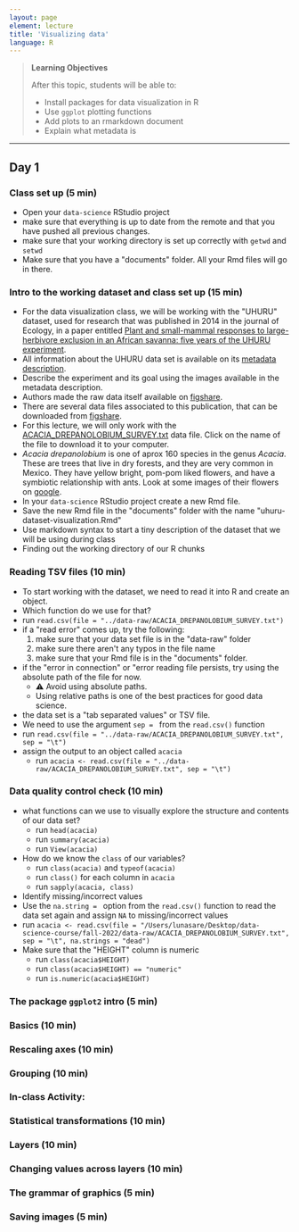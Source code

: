 ```yaml
---
layout: page
element: lecture
title: 'Visualizing data'
language: R
---
```


> **Learning Objectives**
>
> After this topic, students will be able to:
>
> - Install packages for data visualization in R
> - Use `ggplot` plotting functions
> - Add plots to an rmarkdown document
> - Explain what metadata is

---
## Day 1

### Class set up (5 min)

- Open your `data-science` RStudio project
- make sure that everything is up to date from the remote and that you have pushed all previous changes.
- make sure that your working directory is set up correctly with `getwd` and `setwd`
- Make sure that you have a "documents" folder. All your Rmd files will go in there.

### Intro to the working dataset and class set up (15 min)

- For the data visualization class, we will be working with the "UHURU" dataset, used for research that was published in 2014 in the journal of Ecology, in a paper entitled [Plant and small-mammal responses to large-herbivore exclusion in an African savanna: five years of the UHURU experiment](https://esajournals.onlinelibrary.wiley.com/doi/10.1890/13-1023R.1).
- All information about the UHURU data set is available on its [metadata description](https://esapubs.org/archive/ecol/E095/064/metadata.php).
- Describe the experiment and its goal using the images available in the metadata description.
- Authors made the raw data itself available on [figshare](https://figshare.com/collections/Plant_and_small-mammal_responses_to_large-herbivore_exclusion_in_an_African_savanna_five_years_of_the_UHURU_experiment/3306579).
- There are several data files associated to this publication, that can be downloaded from [figshare](https://figshare.com/articles/dataset/Data_Paper_Data_Paper/3558804?backTo=/collections/Plant_and_small-mammal_responses_to_large-herbivore_exclusion_in_an_African_savanna_five_years_of_the_UHURU_experiment/3306579).
- For this lecture, we will only work with the [ACACIA_DREPANOLOBIUM_SURVEY.txt](https://ndownloader.figshare.com/files/5629542) data file. Click on the name of the file to download it to your computer.
- _Acacia drepanolobium_ is one of aprox 160 species in the genus _Acacia_. These are trees that live in dry forests, and they are very common in Mexico. They have yellow bright, pom-pom liked flowers, and have a symbiotic relationship with ants. Look at some images of their flowers on [google](https://www.google.com/).
- In your `data-science` RStudio project create a new Rmd file.
- Save the new Rmd file in the "documents" folder with the name "uhuru-dataset-visualization.Rmd"
- Use markdown syntax to start a tiny description of the dataset that we will be using during class
- Finding out the working directory of our R chunks

### Reading TSV files (10 min)

- To start working with the dataset, we need to read it into R and create an object.
- Which function do we use for that?
- run `read.csv(file = "../data-raw/ACACIA_DREPANOLOBIUM_SURVEY.txt")`
- if a "read error" comes up, try the following:
  1. make sure that your data set file is in the "data-raw" folder
  1. make sure there aren't any typos in the file name
  1. make sure that your Rmd file is in the "documents" folder.
- if the "error in connection" or "error reading file persists, try using the absolute path of the file for now.
  - ⚠️ Avoid using absolute paths.
  - Using relative paths is one of the best practices for good data science.
- the data set is a "tab separated values" or TSV file.
- We need to use the argument `sep = ` from the `read.csv()` function
- run `read.csv(file = "../data-raw/ACACIA_DREPANOLOBIUM_SURVEY.txt", sep = "\t")`
- assign the output to an object called `acacia`
  - run `acacia <- read.csv(file = "../data-raw/ACACIA_DREPANOLOBIUM_SURVEY.txt", sep = "\t")`

### Data quality control check (10 min)

- what functions can we use to visually explore the structure and contents of our data set?
  - run `head(acacia)`
  - run `summary(acacia)`
  - run `View(acacia)`
- How do we know the `class` of our variables?
  - run `class(acacia)` and `typeof(acacia)`
  - run `class()` for each column in `acacia`
  - run `sapply(acacia, class)`
- Identify missing/incorrect values
- Use the `na.string = ` option from the `read.csv()` function to read the data set again and assign `NA` to missing/incorrect values
 - run `acacia <- read.csv(file = "/Users/lunasare/Desktop/data-science-course/fall-2022/data-raw/ACACIA_DREPANOLOBIUM_SURVEY.txt",
                           sep = "\t",
                           na.strings = "dead")`
- Make sure that the "HEIGHT" column is numeric
  - run `class(acacia$HEIGHT)`
  - run `class(acacia$HEIGHT) == "numeric"`
  - run `is.numeric(acacia$HEIGHT)`

### The package `ggplot2` intro (5 min)

### Basics (10 min)

### Rescaling axes (10 min)

### Grouping (10 min)

### In-class Activity:

### Statistical transformations (10 min)

### Layers (10 min)

### Changing values across layers (10 min)

### The grammar of graphics (5 min)

### Saving images (5 min)
